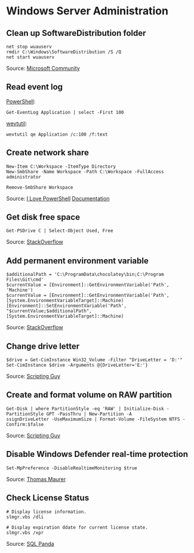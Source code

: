 # Windows Server Administration

## Clean up SoftwareDistribution folder

    net stop wuauserv
    rmdir C:\Windows\SoftwareDistribution /S /Q
    net start wuauserv

Source: [Microsoft Community](https://answers.microsoft.com/en-us/windows/forum/windows_xp-files/is-it-safe-to-delete-files-under/8d98d924-b0b1-4f2b-bb4b-13f38126c588)

## Read event log

[PowerShell](https://msdn.microsoft.com/en-us/powershell/reference/4.0/microsoft.powershell.management/get-eventlog):

```
Get-EventLog Application | select -First 100
```

[wevtutil](https://technet.microsoft.com/en-us/library/dd310329.aspx):

```
wevtutil qe Application /c:100 /f:text
```

## Create network share


```
New-Item C:\Workspace -ItemType Directory
New-SmbShare -Name Workspace -Path C:\Workspace -FullAccess administrator
```

```
Remove-SmbShare Workspace
```

Source: [I Love PowerShell](http://ilovepowershell.com/2012/09/19/create-network-share-with-powershell-3/)
[Documentation](https://technet.microsoft.com/itpro/powershell/windows/smbshare/new-smbshare)

## Get disk free space

```
Get-PSDrive C | Select-Object Used, Free
```

Source: [StackOverflow](http://stackoverflow.com/a/29992160/991267)

## Add permanent environment variable

```
$additionalPath = 'C:\ProgramData\chocolatey\bin;C:\Program Files\Git\cmd'
$currentValue = [Environment]::GetEnvironmentVariable('Path', 'Machine')
$currentValue = [Environment]::GetEnvironmentVariable('Path', [System.EnvironmentVariableTarget]::Machine)
[Environment]::SetEnvironmentVariable('Path', "$currentValue;$additionalPath", [System.EnvironmentVariableTarget]::Machine)
```

Source: [StackOverflow](http://stackoverflow.com/a/2571200/991267)

## Change drive letter

```
$drive = Get-CimInstance Win32_Volume -Filter "DriveLetter = 'D:'"
Set-CimInstance $drive -Arguments @{DriveLetter='E:'}
```


Source: [Scripting Guy](https://blogs.technet.microsoft.com/heyscriptingguy/2011/03/14/change-drive-letters-and-labels-via-a-simple-powershell-command/)

## Create and format volume on RAW partition

```
Get-Disk | where PartitionStyle -eq 'RAW' | Initialize-Disk -PartitionStyle GPT -PassThru | New-Partition -A
ssignDriveLetter -UseMaximumSize | Format-Volume -FileSystem NTFS -Confirm:$false
```

Source: [Scripting Guy](https://blogs.technet.microsoft.com/heyscriptingguy/2013/05/29/use-powershell-to-initialize-raw-disks-and-to-partition-and-format-volumes/)

## Disable Windows Defender real-time protection

```
Set-MpPreference -DisableRealtimeMonitoring $true
```

Source: [Thomas Maurer](http://www.thomasmaurer.ch/2016/07/how-to-disable-and-configure-windows-defender-on-windows-server-2016-using-powershell/)

## Check License Status

```
# Display license information.
slmgr.vbs /dli
```

```
# Display expiration ddate for current license state.
slmgr.vbs /xpr
```

Source: [SQL Panda](http://www.sqlpanda.com/2012/07/check-windows-server-core-license.html)
